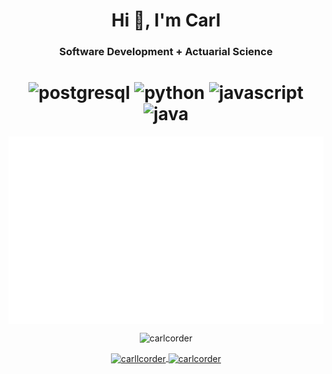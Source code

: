 <h1 align="center">Hi 👋, I'm Carl</h1>
<h3 align="center">Software Development + Actuarial Science</h3>

<h1 align="center">
  <img src="https://konpa.github.io/devicon/devicon.git/icons/postgresql/postgresql-original-wordmark.svg" alt="postgresql" width="100" height="100" />
  <img src="https://konpa.github.io/devicon/devicon.git/icons/python/python-original-wordmark.svg" alt="python" width="100" height="100" />
  <img src="https://konpa.github.io/devicon/devicon.git/icons/javascript/javascript-original.svg" alt="javascript" width="100" height="100" />
  <img src="https://konpa.github.io/devicon/devicon.git/icons/java/java-original-wordmark.svg" alt="java" width="100" height="100" />
</h1>

<p align="center">
  <img align="center" src="https://github.com/carlcorder/carlcorder/blob/master/q-sqrt.svg" alt="qsqrt" height="300" width="580" />
</p>

<p align="center">
    <img src="https://github-readme-stats.vercel.app/api?username=carlcorder&show_icons=true" alt="carlcorder" />
</p>

<p align="center">
    <a href="https://twitter.com/carllcorder" target="blank">
        <img align="center" src="https://cdn.jsdelivr.net/npm/simple-icons@3.0.1/icons/twitter.svg" alt="carllcorder" height="30" width="30" />
    </a>
    <a href="https://linkedin.com/in/carlcorder" target="blank">
        <img align="center" src="https://cdn.jsdelivr.net/npm/simple-icons@3.0.1/icons/linkedin.svg" alt="carlcorder" height="30" width="30" />
    </a>
</p>
